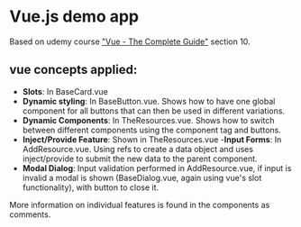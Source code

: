# Vue.js demo app

Based on udemy course ["Vue - The Complete Guide"](https://www.udemy.com/course/vuejs-2-the-complete-guide) section 10.

## vue concepts applied:

- **Slots**: In BaseCard.vue
- **Dynamic styling**: In BaseButton.vue. Shows how to have one global component for all buttons that can then be used in different variations.
- **Dynamic Components**: In TheResources.vue. Shows how to switch between different components using the component tag and buttons.
- **Inject/Provide Feature**: Shown in TheResources.vue -**Input Forms**: In AddResource.vue. Using refs to create a data object and uses inject/provide to submit the new data to the parent component.
- **Modal Dialog**: Input validation performed in AddResource.vue, if input is invalid a modal is shown (BaseDialog.vue, again using vue's slot functionality), with button to close it.

More information on individual features is found in the components as comments.
